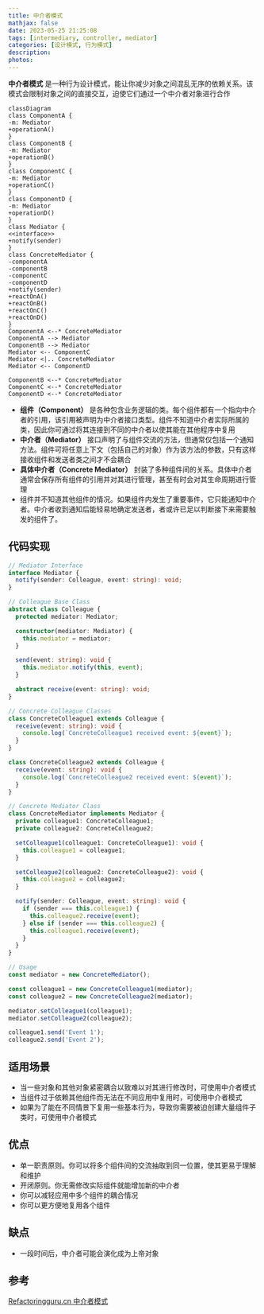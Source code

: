 ```yaml
---
title: 中介者模式
mathjax: false
date: 2023-05-25 21:25:08
tags: [intermediary, controller, mediator]
categories: [设计模式, 行为模式]
description:
photos:
---
```


**中介者模式** 是一种行为设计模式，能让你减少对象之间混乱无序的依赖关系。该模式会限制对象之间的直接交互，迫使它们通过一个中介者对象进行合作

```mermaid
classDiagram
class ComponentA {
-m: Mediator
+operationA()
}
class ComponentB {
-m: Mediator
+operationB()
}
class ComponentC {
-m: Mediator
+operationC()
}
class ComponentD {
-m: Mediator
+operationD()
}
class Mediator {
<<interface>>
+notify(sender)
}
class ConcreteMediator {
-componentA
-componentB
-componentC
-componentD
+notify(sender)
+reactOnA()
+reactOnB()
+reactOnC()
+reactOnD()
}
ComponentA <--* ConcreteMediator
ComponentA --> Mediator
ComponentB --> Mediator
Mediator <-- ComponentC
Mediator <|.. ConcreteMediator
Mediator <-- ComponentD

ComponentB <--* ConcreteMediator
ComponentC <--* ConcreteMediator
ComponentD <--* ConcreteMediator

```

<!--more-->

- **组件（Component）** 是各种包含业务逻辑的类。每个组件都有一个指向中介者的引用，该引用被声明为中介者接口类型。组件不知道中介者实际所属的类，因此你可通过将其连接到不同的中介者以使其能在其他程序中复用
- **中介者（Mediator）** 接口声明了与组件交流的方法，但通常仅包括一个通知方法。组件可将任意上下文（包括自己的对象）作为该方法的参数，只有这样接收组件和发送者类之间才不会耦合
- **具体中介者（Concrete Mediator）** 封装了多种组件间的关系。具体中介者通常会保存所有组件的引用并对其进行管理，甚至有时会对其生命周期进行管理
- 组件并不知道其他组件的情况。如果组件内发生了重要事件，它只能通知中介者。中介者收到通知后能轻易地确定发送者，者或许已足以判断接下来需要触发的组件了。

## 代码实现

```ts
// Mediator Interface
interface Mediator {
  notify(sender: Colleague, event: string): void;
}

// Colleague Base Class
abstract class Colleague {
  protected mediator: Mediator;

  constructor(mediator: Mediator) {
    this.mediator = mediator;
  }

  send(event: string): void {
    this.mediator.notify(this, event);
  }

  abstract receive(event: string): void;
}

// Concrete Colleague Classes
class ConcreteColleague1 extends Colleague {
  receive(event: string): void {
    console.log(`ConcreteColleague1 received event: ${event}`);
  }
}

class ConcreteColleague2 extends Colleague {
  receive(event: string): void {
    console.log(`ConcreteColleague2 received event: ${event}`);
  }
}

// Concrete Mediator Class
class ConcreteMediator implements Mediator {
  private colleague1: ConcreteColleague1;
  private colleague2: ConcreteColleague2;

  setColleague1(colleague1: ConcreteColleague1): void {
    this.colleague1 = colleague1;
  }

  setColleague2(colleague2: ConcreteColleague2): void {
    this.colleague2 = colleague2;
  }

  notify(sender: Colleague, event: string): void {
    if (sender === this.colleague1) {
      this.colleague2.receive(event);
    } else if (sender === this.colleague2) {
      this.colleague1.receive(event);
    }
  }
}

// Usage
const mediator = new ConcreteMediator();

const colleague1 = new ConcreteColleague1(mediator);
const colleague2 = new ConcreteColleague2(mediator);

mediator.setColleague1(colleague1);
mediator.setColleague2(colleague2);

colleague1.send('Event 1');
colleague2.send('Event 2');
```

## 适用场景

- 当一些对象和其他对象紧密耦合以致难以对其进行修改时，可使用中介者模式
- 当组件过于依赖其他组件而无法在不同应用中复用时，可使用中介者模式
- 如果为了能在不同情景下复用一些基本行为，导致你需要被迫创建大量组件子类时，可使用中介者模式

## 优点

- 单一职责原则。你可以将多个组件间的交流抽取到同一位置，使其更易于理解和维护
- 开闭原则。你无需修改实际组件就能增加新的中介者
- 你可以减轻应用中多个组件的耦合情况
- 你可以更方便地复用各个组件

## 缺点

- 一段时间后，中介者可能会演化成为上帝对象

## 参考

[Refactoringguru.cn 中介者模式](https://refactoringguru.cn/design-patterns/mediator)
